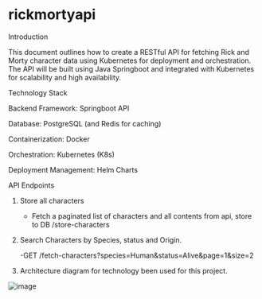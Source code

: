 # rickmortyapi

Introduction

This document outlines how to create a RESTful API for fetching Rick and Morty character data using Kubernetes for deployment and orchestration. The API will be built using Java Springboot and integrated with Kubernetes for scalability and high availability.

Technology Stack

Backend Framework: Springboot API

Database: PostgreSQL (and Redis for caching)

Containerization: Docker

Orchestration: Kubernetes (K8s)

Deployment Management: Helm Charts

API Endpoints

1. Store all characters
   
   - Fetch a paginated list of characters and all contents from api, store to DB  /store-characters
     
2. Search Characters by Species, status and Origin.

   -GET /fetch-characters?species=Human&status=Alive&page=1&size=2

3. Architecture diagram for technology been used for this project.    
 
![image](https://github.com/user-attachments/assets/72913e41-097f-42db-9e7c-ef60debcb509)
